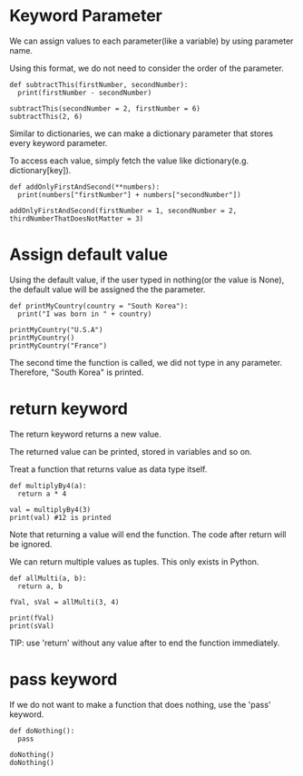 # Keyword Parameter

We can assign values to each parameter(like a variable) by using parameter name.

Using this format, we do not need to consider the order of the parameter.

```
def subtractThis(firstNumber, secondNumber):
  print(firstNumber - secondNumber)

subtractThis(secondNumber = 2, firstNumber = 6)
subtractThis(2, 6)
```

Similar to dictionaries, we can make a dictionary parameter that stores every keyword parameter.

To access each value, simply fetch the value like dictionary(e.g. dictionary[key]).

```
def addOnlyFirstAndSecond(**numbers):
  print(numbers["firstNumber"] + numbers["secondNumber"])

addOnlyFirstAndSecond(firstNumber = 1, secondNumber = 2, thirdNumberThatDoesNotMatter = 3)
```

# Assign default value

Using the default value, if the user typed in nothing(or the value is None), the default value will be assigned the the parameter.

```
def printMyCountry(country = "South Korea"):
  print("I was born in " + country)

printMyCountry("U.S.A")
printMyCountry()
printMyCountry("France")
```

The second time the function is called, we did not type in any parameter. Therefore, "South Korea" is printed.

# return keyword

The return keyword returns a new value.

The returned value can be printed, stored in variables and so on.

Treat a function that returns value as data type itself.

```
def multiplyBy4(a):
  return a * 4

val = multiplyBy4(3)
print(val) #12 is printed
```

Note that returning a value will end the function. The code after return will be ignored.

We can return multiple values as tuples. This only exists in Python.

```
def allMulti(a, b):
  return a, b

fVal, sVal = allMulti(3, 4)

print(fVal)
print(sVal)
```

TIP: use 'return' without any value after to end the function immediately.

# pass keyword

If we do not want to make a function that does nothing, use the 'pass' keyword.

```
def doNothing():
  pass

doNothing()
doNothing()
```
